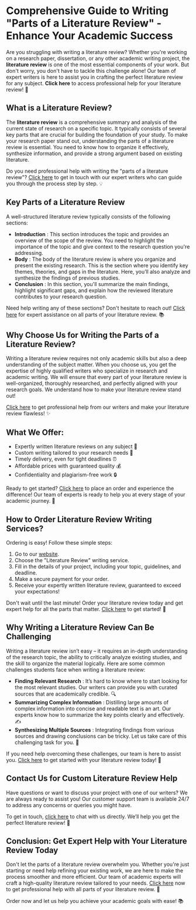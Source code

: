# Comprehensive Guide to Writing "Parts of a Literature Review" - Enhance Your Academic Success

Are you struggling with writing a literature review? Whether you're working on a research paper, dissertation, or any other academic writing project, the **literature review** is one of the most essential components of your work. But don't worry, you don't have to tackle this challenge alone! Our team of expert writers is here to assist you in crafting the perfect literature review for any subject. **Click here** to access professional help for your literature review! 🌟

## What is a Literature Review?

The **literature review** is a comprehensive summary and analysis of the current state of research on a specific topic. It typically consists of several key parts that are crucial for building the foundation of your study. To make your research paper stand out, understanding the parts of a literature review is essential. You need to know how to organize it effectively, synthesize information, and provide a strong argument based on existing literature.

Do you need professional help with writing the "parts of a literature review"? [Click here](https://tinyurl.com/topessay?keyword=parts+of+a+literature+review) to get in touch with our expert writers who can guide you through the process step by step. 💡

## Key Parts of a Literature Review

A well-structured literature review typically consists of the following sections:

- **Introduction** : This section introduces the topic and provides an overview of the scope of the review. You need to highlight the importance of the topic and give context to the research question you're addressing.
- **Body** : The body of the literature review is where you organize and present the existing research. This is the section where you identify key themes, theories, and gaps in the literature. Here, you’ll also analyze and synthesize the findings of previous studies.
- **Conclusion** : In this section, you'll summarize the main findings, highlight significant gaps, and explain how the reviewed literature contributes to your research question.

Need help writing any of these sections? Don't hesitate to reach out! [Click here](https://tinyurl.com/topessay?keyword=parts+of+a+literature+review) for expert assistance on all parts of your literature review. 📚

## Why Choose Us for Writing the Parts of a Literature Review?

Writing a literature review requires not only academic skills but also a deep understanding of the subject matter. When you choose us, you get the expertise of highly qualified writers who specialize in research and academic writing. We will ensure that every part of your literature review is well-organized, thoroughly researched, and perfectly aligned with your research goals. We understand how to make your literature review stand out!

[Click here](https://tinyurl.com/topessay?keyword=parts+of+a+literature+review) to get professional help from our writers and make your literature review flawless! ✨

## What We Offer:

- Expertly written literature reviews on any subject 📖
- Custom writing tailored to your research needs 📝
- Timely delivery, even for tight deadlines ⏰
- Affordable prices with guaranteed quality 💰
- Confidentiality and plagiarism-free work 🔒

Ready to get started? [Click here](https://tinyurl.com/topessay?keyword=parts+of+a+literature+review) to place an order and experience the difference! Our team of experts is ready to help you at every stage of your academic journey. 🚀

## How to Order Literature Review Writing Services?

Ordering is easy! Follow these simple steps:

1. Go to our [website](https://tinyurl.com/topessay?keyword=parts+of+a+literature+review).
2. Choose the "Literature Review" writing service.
3. Fill in the details of your project, including your topic, guidelines, and deadline.
4. Make a secure payment for your order.
5. Receive your expertly written literature review, guaranteed to exceed your expectations!

Don't wait until the last minute! Order your literature review today and get expert help for all the parts that matter. [Click here](https://tinyurl.com/topessay?keyword=parts+of+a+literature+review) to get started! 📅

## Why Writing a Literature Review Can Be Challenging

Writing a literature review isn’t easy – it requires an in-depth understanding of the research topic, the ability to critically analyze existing studies, and the skill to organize the material logically. Here are some common challenges students face when writing a literature review:

- **Finding Relevant Research** : It’s hard to know where to start looking for the most relevant studies. Our writers can provide you with curated sources that are academically credible. 🔍
- **Summarizing Complex Information** : Distilling large amounts of complex information into concise and readable text is an art. Our experts know how to summarize the key points clearly and effectively. ✍️
- **Synthesizing Multiple Sources** : Integrating findings from various sources and drawing conclusions can be tricky. Let us take care of this challenging task for you. 🤝

If you need help overcoming these challenges, our team is here to assist you. [Click here](https://tinyurl.com/topessay?keyword=parts+of+a+literature+review) to get started with your literature review today! 🚀

## Contact Us for Custom Literature Review Help

Have questions or want to discuss your project with one of our writers? We are always ready to assist you! Our customer support team is available 24/7 to address any concerns or queries you might have.

To get in touch, [click here](https://tinyurl.com/topessay?keyword=parts+of+a+literature+review) to chat with us directly. We’ll help you get the perfect literature review! 💬

## Conclusion: Get Expert Help with Your Literature Review Today

Don't let the parts of a literature review overwhelm you. Whether you're just starting or need help refining your existing work, we are here to make the process smoother and more efficient. Our team of academic experts will craft a high-quality literature review tailored to your needs. [Click here](https://tinyurl.com/topessay?keyword=parts+of+a+literature+review) now to get professional help with all parts of your literature review. 🌟

Order now and let us help you achieve your academic goals with ease! 📚
